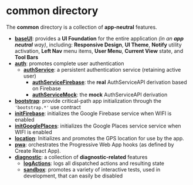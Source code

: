 # common directory

The **common** directory is a collection of **app-neutral** features.

- [**baseUI**](baseUI/README.md): provides a **UI Foundation** for the entire application _(in an **app neutral** way)_,  including: **Responsive Design**, **UI Theme**, **Notify** utility activation, **Left Nav** menu items, **User Menu**, **Current View** state, and **Tool Bars**
- [**auth**](auth/README.md): promotes complete user authentication
  - [**authService**](auth/subFeatures/authService/README.md): a persistent authentication service (retaining active user)
    - [**authServiceFirebase**](auth/subFeatures/authServiceFirebase/AuthServiceFirebase.js): the **real** AuthServiceAPI derivation based on Firebase
    - [**authServiceMock**](auth/subFeatures/authServiceMock/AuthServiceMock.js):             the **mock** AuthServiceAPI derivation
- [**bootstrap**](bootstrap/README.md): provide critical-path app initialization through the `'bootstrap.*'` use contract
- [**initFirebase**](initFirebase/README.md): initializes the Google Firebase service when WIFI is enabled
- [**initGooglePlaces**](initGooglePlaces/README.md): initializes the Google Places service service when WIFI is enabled
- [**location**](location/README.md): Initializes and promotes the GPS location for use by the app.
- [**pwa**](pwa/README.md): orchestrates the Progressive Web App hooks (as defined by Create React App).
- [**diagnostic**](diagnostic/README.md): a collection of **diagnostic-related** features
  - [**logActions**](diagnostic/logActions/README.md): logs all dispatched actions and resulting state
  - [**sandbox**](diagnostic/sandbox/README.md):       promotes a variety of interactive tests, used in development, that can easily be disabled

